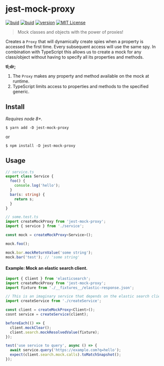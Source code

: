 # jest-mock-proxy

[![buid][ci-badge]][ci] [![buid][coverage-badge]][coverage] [![version][version-badge]][package] [![MIT License][license-badge]][license]

> Mock classes and objects with the power of proxies!

Creates a `Proxy` that will dynamically create spies when a property is accessed the first time.
Every subsequent access will use the same spy. In combination with TypeScript this allows us to create a mock for any class/object without having to specify all its properties and methods.

**tl;dr;**

1. The `Proxy` makes any property and method available on the mock at runtime.
2. TypeScript limits access to properties and methods to the specified generic.

## Install

_Requires node 8+._

```
$ yarn add -D jest-mock-proxy
```

or

```
$ npm install -D jest-mock-proxy
```

## Usage

```ts
// service.ts
export class Service {
  foo() {
    console.log('hello');
  }
  bar(s: string) {
    return s;
  }
}

// some.test.ts
import createMockProxy from 'jest-mock-proxy';
import { service } from './service';

const mock = createMockProxy<Service>();

mock.foo();

mock.bar.mockReturnValue('some string');
mock.bar('test'); // 'some string'
```

#### Example: Mock an elastic search client.

```ts
import { Client } from 'elasticsearch';
import createMockProxy from 'jest-mock-proxy';
import fixture from './__fixtures__/elastic-response.json';

// This is an imaginary service that depends on the elastic search client.
import createService from './createService';

const client = createMockProxy<Client>();
cosnt service = createService(client);

beforeEach(() => {
  client.mockClear();
  client.search.mockResolvedValue(fixture);
});

test('use service to query', async () => {
  await service.query('https://example.com?q=hello');
  expect(client.search.mock.calls).toMatchSnapshot();
});
```

<!-- LINKS -->

[ci]: https://travis-ci.org/sebald/jest-mock-proxy
[ci-badge]: https://img.shields.io/travis/sebald/jest-mock-proxy.svg?style=flat-square
[coverage]: https://codecov.io/gh/sebald/jest-mock-proxy
[coverage-badge]: https://img.shields.io/codecov/c/github/sebald/jest-mock-proxy.svg?style=flat-square
[license]: https://github.com/sebald/jest-mock-proxy/blob/master/LICENCE
[license-badge]: https://img.shields.io/npm/l/jest-mock-proxy.svg?style=flat-square
[package]: https://www.npmjs.com/package/jest-mock-proxy
[version-badge]: https://img.shields.io/npm/v/jest-mock-proxy.svg?style=flat-square
